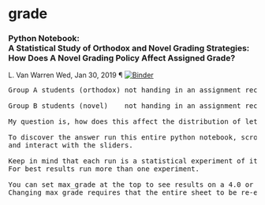 # grade
<h3>Python Notebook:<br>
A Statistical Study of Orthodox and Novel Grading Strategies:<br>
How Does A Novel Grading Policy Affect Assigned Grade? </h3>

L. Van Warren 
Wed, Jan 30, 2019 ¶
[![Binder](https://mybinder.org/badge_logo.svg)](https://mybinder.org/v2/gh/lvwarren/grade.git/master)
<pre>
Group A students (orthodox) not handing in an assignment receive  0/100 points.<br>
Group B students (novel)    not handing in an assignment receive 50/100 points.

My question is, how does this affect the distribution of letter grades?

To discover the answer run this entire python notebook, scroll to the bottom
and interact with the sliders.

Keep in mind that each run is a statistical experiment of its own.
For best results run more than one experiment.

You can set max_grade at the top to see results on a 4.0 or 100 percent scale.
Changing max_grade requires that the entire sheet to be re-executed.
</pre>
